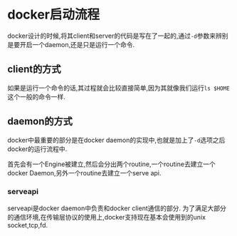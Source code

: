 # docker启动流程


docker设计的时候,将其client和server的代码是写在了一起的,通过`-d`参数来辨别是要开启一个daemon,还是只是运行一个命令.

## client的方式

如果是运行一个命令的话,其过程就会比较直接简单,因为其就像我们运行`ls $HOME`这个一般的命令一样.

## daemon的方式

docker中最重要的部分是在docker daemon的实现中,也就是加上了`-d`选项之后docker的运行流程中.

首先会有一个Engine被建立,然后会分出两个routine,一个routine去建立一个docker Daemon,另外一个routine去建立一个serve api.

### serveapi

serveapi是docker daemon中负责和docker client通信的部分. 为了满足大部分的通信环境,在传输层协议的使用上,docker支持现在基本会使用到的unix socket,tcp,fd.
